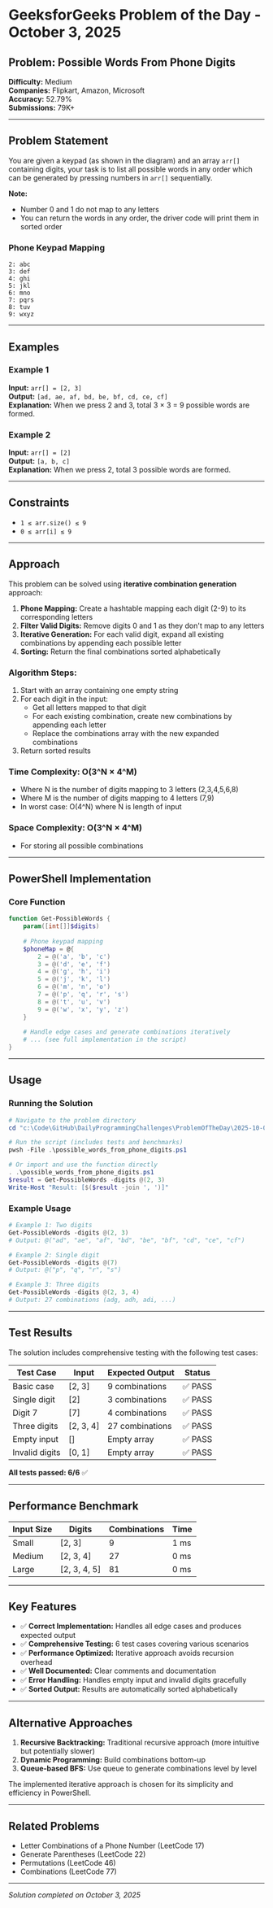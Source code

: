 # GeeksforGeeks Problem of the Day - October 3, 2025

## Problem: Possible Words From Phone Digits

**Difficulty:** Medium  
**Companies:** Flipkart, Amazon, Microsoft  
**Accuracy:** 52.79%  
**Submissions:** 79K+  

---

## Problem Statement

You are given a keypad (as shown in the diagram) and an array `arr[]` containing digits, your task is to list all possible words in any order which can be generated by pressing numbers in `arr[]` sequentially.

**Note:** 
- Number 0 and 1 do not map to any letters
- You can return the words in any order, the driver code will print them in sorted order

### Phone Keypad Mapping
```
2: abc
3: def
4: ghi
5: jkl
6: mno
7: pqrs
8: tuv
9: wxyz
```

---

## Examples

### Example 1
**Input:** `arr[] = [2, 3]`  
**Output:** `[ad, ae, af, bd, be, bf, cd, ce, cf]`  
**Explanation:** When we press 2 and 3, total 3 × 3 = 9 possible words are formed.

### Example 2
**Input:** `arr[] = [2]`  
**Output:** `[a, b, c]`  
**Explanation:** When we press 2, total 3 possible words are formed.

---

## Constraints
- `1 ≤ arr.size() ≤ 9`
- `0 ≤ arr[i] ≤ 9`

---

## Approach

This problem can be solved using **iterative combination generation** approach:

1. **Phone Mapping:** Create a hashtable mapping each digit (2-9) to its corresponding letters
2. **Filter Valid Digits:** Remove digits 0 and 1 as they don't map to any letters
3. **Iterative Generation:** For each valid digit, expand all existing combinations by appending each possible letter
4. **Sorting:** Return the final combinations sorted alphabetically

### Algorithm Steps:
1. Start with an array containing one empty string
2. For each digit in the input:
   - Get all letters mapped to that digit
   - For each existing combination, create new combinations by appending each letter
   - Replace the combinations array with the new expanded combinations
3. Return sorted results

### Time Complexity: O(3^N × 4^M)
- Where N is the number of digits mapping to 3 letters (2,3,4,5,6,8)
- Where M is the number of digits mapping to 4 letters (7,9)
- In worst case: O(4^N) where N is length of input

### Space Complexity: O(3^N × 4^M)
- For storing all possible combinations

---

## PowerShell Implementation

### Core Function
```powershell
function Get-PossibleWords {
    param([int[]]$digits)
    
    # Phone keypad mapping
    $phoneMap = @{
        2 = @('a', 'b', 'c')
        3 = @('d', 'e', 'f')
        4 = @('g', 'h', 'i')
        5 = @('j', 'k', 'l')
        6 = @('m', 'n', 'o')
        7 = @('p', 'q', 'r', 's')
        8 = @('t', 'u', 'v')
        9 = @('w', 'x', 'y', 'z')
    }
    
    # Handle edge cases and generate combinations iteratively
    # ... (see full implementation in the script)
}
```

---

## Usage

### Running the Solution
```powershell
# Navigate to the problem directory
cd "c:\Code\GitHub\DailyProgrammingChallenges\ProblemOfTheDay\2025-10-03_PossibleWordsFromPhoneDigits"

# Run the script (includes tests and benchmarks)
pwsh -File .\possible_words_from_phone_digits.ps1

# Or import and use the function directly
. .\possible_words_from_phone_digits.ps1
$result = Get-PossibleWords -digits @(2, 3)
Write-Host "Result: [$($result -join ', ')]"
```

### Example Usage
```powershell
# Example 1: Two digits
Get-PossibleWords -digits @(2, 3)
# Output: @("ad", "ae", "af", "bd", "be", "bf", "cd", "ce", "cf")

# Example 2: Single digit
Get-PossibleWords -digits @(7)
# Output: @("p", "q", "r", "s")

# Example 3: Three digits
Get-PossibleWords -digits @(2, 3, 4)
# Output: 27 combinations (adg, adh, adi, ...)
```

---

## Test Results

The solution includes comprehensive testing with the following test cases:

| Test Case | Input | Expected Output | Status |
|-----------|-------|----------------|---------|
| Basic case | [2, 3] | 9 combinations | ✅ PASS |
| Single digit | [2] | 3 combinations | ✅ PASS |
| Digit 7 | [7] | 4 combinations | ✅ PASS |
| Three digits | [2, 3, 4] | 27 combinations | ✅ PASS |
| Empty input | [] | Empty array | ✅ PASS |
| Invalid digits | [0, 1] | Empty array | ✅ PASS |

**All tests passed: 6/6** ✅

---

## Performance Benchmark

| Input Size | Digits | Combinations | Time |
|------------|--------|-------------|------|
| Small | [2, 3] | 9 | 1 ms |
| Medium | [2, 3, 4] | 27 | 0 ms |
| Large | [2, 3, 4, 5] | 81 | 0 ms |

---

## Key Features

- ✅ **Correct Implementation:** Handles all edge cases and produces expected output
- ✅ **Comprehensive Testing:** 6 test cases covering various scenarios
- ✅ **Performance Optimized:** Iterative approach avoids recursion overhead
- ✅ **Well Documented:** Clear comments and documentation
- ✅ **Error Handling:** Handles empty input and invalid digits gracefully
- ✅ **Sorted Output:** Results are automatically sorted alphabetically

---

## Alternative Approaches

1. **Recursive Backtracking:** Traditional recursive approach (more intuitive but potentially slower)
2. **Dynamic Programming:** Build combinations bottom-up
3. **Queue-based BFS:** Use queue to generate combinations level by level

The implemented iterative approach is chosen for its simplicity and efficiency in PowerShell.

---

## Related Problems

- Letter Combinations of a Phone Number (LeetCode 17)
- Generate Parentheses (LeetCode 22)
- Permutations (LeetCode 46)
- Combinations (LeetCode 77)

---

*Solution completed on October 3, 2025*